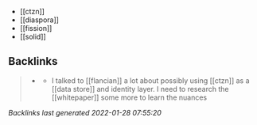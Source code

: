 - [[ctzn]]
- [[diaspora]]
- [[fission]]
- [[solid]]



## Backlinks

> - [](2021-04-19.md)
>   - I talked to [[flancian]] a lot about possibly using [[ctzn]] as a [[data store]] and identity layer. I need to research the [[whitepaper]] some more to learn the nuances

_Backlinks last generated 2022-01-28 07:55:20_
